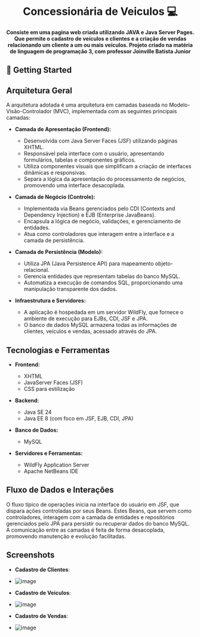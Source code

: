 
<h1 align="center" style="font-weight: bold;">Concessionária de Veiculos 💻</h1>
<p align="center">
  <b>Consiste em uma pagina web criada utilizando JAVA e Java Server Pages. Que permite o cadastro de veículos e clientes e a criação de vendas relacionando um cliente a um ou mais veículos. Projeto criado na matéria de linguagem de programação 3, com professor Joinville Batista Junior</b>
</p>


## 🚀 Getting Started

## Arquitetura Geral
A arquitetura adotada é uma arquitetura em camadas baseada no Modelo-Visão-Controlador (MVC), implementada com as seguintes principais camadas:

- **Camada de Apresentação (Frontend):**
  - Desenvolvida com Java Server Faces (JSF) utilizando páginas XHTML.
  - Responsável pela interface com o usuário, apresentando formulários, tabelas e componentes gráficos.
  - Utiliza componentes visuais que simplificam a criação de interfaces dinâmicas e responsivas.
  - Separa a lógica da apresentação do processamento de negócios, promovendo uma interface desacoplada.

- **Camada de Negócio (Controle):**
  - Implementada via Beans gerenciados pelo CDI (Contexts and Dependency Injection) e EJB (Enterprise JavaBeans).
  - Encapsula a lógica de negócio, validações, e gerenciamento de entidades.
  - Atua como controladores que interagem entre a interface e a camada de persistência.

- **Camada de Persistência (Modelo):**
  - Utiliza JPA (Java Persistence API) para mapeamento objeto-relacional.
  - Gerencia entidades que representam tabelas do banco MySQL.
  - Automatiza a execução de comandos SQL, proporcionando uma manipulação transparente dos dados.

- **Infraestrutura e Servidores:**
  - A aplicação é hospedada em um servidor WildFly, que fornece o ambiente de execução para EJBs, CDI, JSF e JPA.
  - O banco de dados MySQL armazena todas as informações de clientes, veículos e vendas, acessado através do JPA.

## Tecnologias e Ferramentas
- **Frontend:**
  - XHTML
  - JavaServer Faces (JSF)
  - CSS para estilização

- **Backend:**
  - Java SE 24
  - Java EE 8 (com foco em JSF, EJB, CDI, JPA)

- **Banco de Dados:**
  - MySQL

- **Servidores e Ferramentas:**
  - WildFly Application Server
  - Apache NetBeans IDE

## Fluxo de Dados e Interações
O fluxo típico de operações inicia na interface do usuário em JSF, que dispara ações controladas por seus Beans. Estes Beans, que servem como controladores, interagem com a camada de entidades e repositórios gerenciados pelo JPA para persistir ou recuperar dados do banco MySQL. A comunicação entre as camadas é feita de forma desacoplada, promovendo manutenção e evolução facilitadas.

## Screenshots 

  - **Cadastro de Clientes**:
  - ![image](https://github.com/user-attachments/assets/ff172b20-46ae-4aab-a40f-fd1b44efa46e)

  - **Cadastro de Veiculos**:
  - ![image](https://github.com/user-attachments/assets/d2a83fe5-1518-4422-bfd5-dc96cfbe7c36)

  - **Cadastro de Vendas**:
  - ![image](https://github.com/user-attachments/assets/49f65b1e-ef5f-418e-bbd1-5ea734819047)





